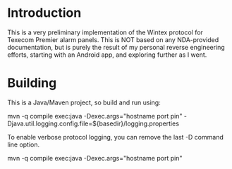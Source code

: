 Introduction
============

This is a very preliminary implementation of the Wintex protocol for Texecom Premier alarm panels. This is NOT based on any NDA-provided documentation, but is purely the result of my personal reverse engineering efforts, starting with an Android app, and exploring further as I went.

Building
========

This is a Java/Maven project, so build and run using:

mvn -q compile exec:java -Dexec.args="hostname port pin" -Djava.util.logging.config.file=${basedir}/logging.properties

To enable verbose protocol logging, you can remove the last -D command line option.

mvn -q compile exec:java -Dexec.args="hostname port pin"

